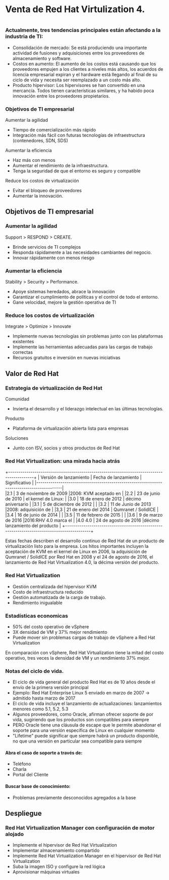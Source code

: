 # Venta de Red Hat Virtulization 4. <h1>

### Actualmente, tres tendencias principales están afectando a la industria de TI:
* Consolidación de mercado: Se está produciendo una importante actividad de fusiones y adquisiciones entre los proveedores de almacenamiento y software.
* Costos en aumento: El aumento de los costos está causando que los proveedores empujen a los clientes a niveles más altos, los acuerdos de licencia empresarial expiran y el hardware está llegando al final de su ciclo de vida y necesita ser reemplazado a un costo más alto.
* Producto hipervisor: Los hipervisores se han convertido en una mercancía. Todos tienen características similares, y ha habido poca innovación entre los proveedores propietarios.

###  Objetivos de TI empresarial
Aumentar la agilidad
* Tiempo de comercialización más rápido
* Integración más fácil con futuras tecnologías de infraestructura (contenedores, SDN, SDS)

Aumentar la eficiencia
* Haz más con menos
* Aumentar el rendimiento de la infraestructura.
* Tenga la seguridad de que el entorno es seguro y compatible

Reduce los costos de virtualización
* Evitar el bloqueo de proveedores
* Aumentar la innovación.

## Objetivos de TI empresarial

### Aumentar la agilidad
Support  >  RESPOND > CREATE.

* Brinde servicios de TI complejos
* Responda rápidamente a las necesidades cambiantes del negocio.
* Innovar rápidamente con menos riesgo

### Aumentar la eficiencia
Stability >  Security >  Performance.

* Apoye sistemas heredados, abrace la innovación 
* Garantizar el cumplimiento de políticas y el control de todo el entorno.
* Gane velocidad, mejore la gestión operativa de TI

### Reduce los costos de virtualización
Integrate >  Optimize > Innovate

* Implemente nuevas tecnologías sin problemas junto con las plataformas existentes
* Implemente las herramientas adecuadas para las cargas de trabajo correctas
* Recursos gratuitos e inversión en nuevas iniciativas

## Valor de Red Hat

### Estrategia de virtualización de Red Hat

Comunidad
* Invierta el desarrollo y el liderazgo intelectual en las últimas tecnologías.

Producto
* Plataforma de virtualización abierta lista para empresas

Soluciones
* Junto con ISV, socios y otros productos de Red Hat

### Red Hat Virtualization: una mirada hacia atrás

+------------------------------------------------------------------------------------------+
| Versión de lanzamiento     | Fecha de lanzamiento      | Significativo                   |
|------------------------------------------------------------------------------------------|  
|2.1                         | 3 de noviembre de 2009    |2006: KVM aceptado en            |
|2.2                         | 23 de junio de 2010       | el kernel de Linux:             |
|3.0                         | 18 de enero de 2012       | décimo aniversario              |
|3.1                         | 5 de diciembre de 2012    |                                 |
|3.2                         | 11 de Junio de 2013       |2008: adquisición de             |
|3,3                         | 21 de enero del 2014      | Qumranet / SolidICE             |
|3.4                         | 16 de junio de 2014       |                                 |
|3.5                         | 11 de febrero de 2015     |                                 |
|3.6                         | 9 de marzo de 2016        |2016:RHV 4.0 marca el            |
|4.0 4.0                     | 24 de agosto de 2016      |décimo lanzamiento del producto  |
+------------------------------------------------------------------------------------------+

Estas fechas describen el desarrollo continuo de Red Hat de un producto de virtualización listo para la empresa. Los hitos importantes incluyen la aceptación de KVM en el kernel de Linux en 2006, la adquisición de Qumranet / SolidICE por Red Hat en 2008 y el 24 de agosto de 2016, el lanzamiento de Red Hat Virtualization 4.0, la décima versión del producto.

### Red Hat Virtualization
* Gestión centralizada del hipervisor KVM
* Costo de infraestructura reducido
* Gestión automatizada de la carga de trabajo.
* Rendimiento inigualable

### Estadísticas economicas
* 50% del costo operativo de vSphere
* 3X densidad de VM y 37% mejor rendimiento
* Puede mover sin problemas cargas de trabajo de vSphere a Red Hat Virtualization

En comparación con vSphere, Red Hat Virtualization tiene la mitad del costo operativo, tres veces la densidad de VM y un rendimiento 37% mejor.

### Notas del  ciclo de vida.
* El ciclo de vida general del producto Red Hat es de 10 años desde el envío de la primera versión principal
* Ejemplo: Red Hat Enterprise Linux 5 enviado en marzo de 2007 → admitido hasta marzo de 2017
* El ciclo de vida incluye el lanzamiento de actualizaciones: lanzamientos menores como 5.1, 5.2, 5.3
* Algunos proveedores, como Oracle, afirman ofrecer soporte de por vida, sugiriendo que los productos son compatibles para siempre
* PERO Oracle tiene una cláusula de escape que le permite abandonar el soporte para una versión específica de Linux en cualquier momento
* "Lifetime" puede significar que siempre habrá un producto disponible, no que una versión en particular sea compatible para siempre

#### Abra el caso de soporte a través de:
* Teléfono
* Charla
* Portal del Cliente

#### Buscar base de conocimiento:
* Problemas previamente desconocidos agregados a la base

## Despliegue
### Red Hat Virtualization Manager con configuración de motor alojado
* Implemente el hipervisor de Red Hat Virtualization
* Implementar almacenamiento compartido
* Implemente Red Hat Virtualization Manager en el hipervisor de Red Hat Virtualization
* Suba la imagen ISO y configure la red lógica
* Aprovisionar máquinas virtuales

